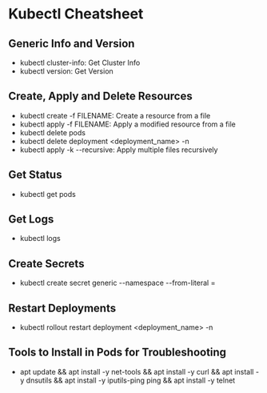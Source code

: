 # Kubectl Cheatsheet

## Generic Info and Version
- kubectl cluster-info: Get Cluster Info
- kubectl version: Get Version

## Create, Apply and Delete Resources
- kubectl create -f FILENAME: Create a resource from a file
- kubectl apply -f FILENAME: Apply a modified resource from a file
- kubectl delete pods <podname>
- kubectl delete deployment <deployment_name> -n <namespace> 
- kubectl apply -k <folder> --recursive: Apply multiple files recursively

## Get Status
- kubectl get pods

## Get Logs
- kubectl logs <podname>

## Create Secrets
- kubectl create secret generic <secretname> --namespace <namespace> --from-literal <key>=<value>

## Restart Deployments
- kubectl rollout restart deployment <deployment_name> -n <namespace>

## Tools to Install in Pods for Troubleshooting
- apt update && apt install -y net-tools && apt install -y curl && apt install -y dnsutils && apt install -y iputils-ping
ping && apt install -y telnet